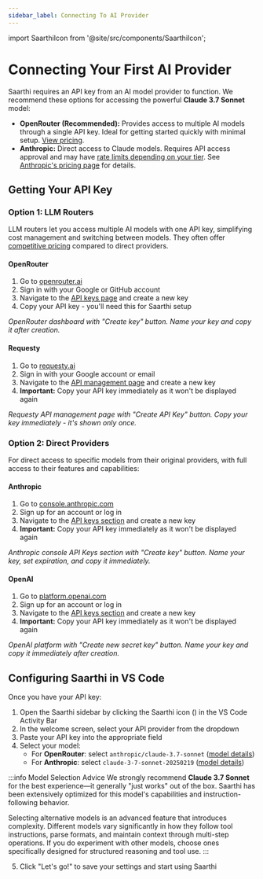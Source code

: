 ```yaml
---
sidebar_label: Connecting To AI Provider
---
```

import SaarthiIcon from '@site/src/components/SaarthiIcon';

# Connecting Your First AI Provider

Saarthi requires an API key from an AI model provider to function. We recommend these options for accessing the powerful **Claude 3.7 Sonnet** model:

- **OpenRouter (Recommended):** Provides access to multiple AI models through a single API key. Ideal for getting started quickly with minimal setup. [View pricing](https://openrouter.ai/models?order=pricing-low-to-high).
- **Anthropic:** Direct access to Claude models. Requires API access approval and may have [rate limits depending on your tier](https://docs.anthropic.com/en/api/rate-limits#requirements-to-advance-tier). See [Anthropic's pricing page](https://www.anthropic.com/pricing#anthropic-api) for details.

## Getting Your API Key

### Option 1: LLM Routers

LLM routers let you access multiple AI models with one API key, simplifying cost management and switching between models. They often offer [competitive pricing](https://openrouter.ai/models?order=pricing-low-to-high) compared to direct providers.

#### OpenRouter

1. Go to [openrouter.ai](https://openrouter.ai/)
2. Sign in with your Google or GitHub account
3. Navigate to the [API keys page](https://openrouter.ai/keys) and create a new key
4. Copy your API key - you'll need this for Saarthi setup

*OpenRouter dashboard with "Create key" button. Name your key and copy it after creation.*

#### Requesty

1. Go to [requesty.ai](https://requesty.ai/)
2. Sign in with your Google account or email
3. Navigate to the [API management page](https://app.requesty.ai/api-keys) and create a new key
4. **Important:** Copy your API key immediately as it won't be displayed again

*Requesty API management page with "Create API Key" button. Copy your key immediately - it's shown only once.*

### Option 2: Direct Providers

For direct access to specific models from their original providers, with full access to their features and capabilities:

#### Anthropic

1. Go to [console.anthropic.com](https://console.anthropic.com/)
2. Sign up for an account or log in
3. Navigate to the [API keys section](https://console.anthropic.com/settings/keys) and create a new key
4. **Important:** Copy your API key immediately as it won't be displayed again

*Anthropic console API Keys section with "Create key" button. Name your key, set expiration, and copy it immediately.*

#### OpenAI

1. Go to [platform.openai.com](https://platform.openai.com/)
2. Sign up for an account or log in
3. Navigate to the [API keys section](https://platform.openai.com/api-keys) and create a new key
4. **Important:** Copy your API key immediately as it won't be displayed again

<!-- <img src="/img/connecting-api-provider/connecting-api-provider-6.png" alt="OpenAI API keys page" width="600" /> -->

*OpenAI platform with "Create new secret key" button. Name your key and copy it immediately after creation.*

## Configuring Saarthi in VS Code

Once you have your API key:

1. Open the Saarthi sidebar by clicking the Saarthi icon (<SaarthiIcon />) in the VS Code Activity Bar
2. In the welcome screen, select your API provider from the dropdown
3. Paste your API key into the appropriate field
4. Select your model:
   - For **OpenRouter**: select `anthropic/claude-3.7-sonnet` ([model details](https://openrouter.ai/anthropic/claude-3.7-sonnet))
   - For **Anthropic**: select `claude-3-7-sonnet-20250219` ([model details](https://www.anthropic.com/pricing#anthropic-api))

:::info Model Selection Advice
We strongly recommend **Claude 3.7 Sonnet** for the best experience—it generally "just works" out of the box. Saarthi has been extensively optimized for this model's capabilities and instruction-following behavior.

Selecting alternative models is an advanced feature that introduces complexity. Different models vary significantly in how they follow tool instructions, parse formats, and maintain context through multi-step operations. If you do experiment with other models, choose ones specifically designed for structured reasoning and tool use.
:::

5. Click "Let's go!" to save your settings and start using Saarthi
